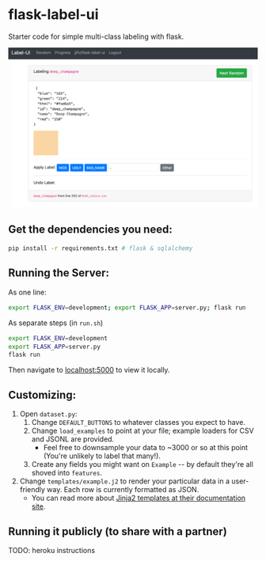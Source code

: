 # flask-label-ui
Starter code for simple multi-class labeling with flask.

![Screenshot](screenshot.png)

## Get the dependencies you need:

```bash
pip install -r requirements.txt # flask & sqlalchemy
```

## Running the Server:

As one line:

```bash
export FLASK_ENV=development; export FLASK_APP=server.py; flask run
```

As separate steps (in ``run.sh``)
```bash
export FLASK_ENV=development
export FLASK_APP=server.py
flask run
```

Then navigate to <a href="http://localhost:5000">localhost:5000</a> to view it locally.

## Customizing:

1. Open ``dataset.py``:
    1. Change ``DEFAULT_BUTTONS`` to whatever classes you expect to have.
    2. Change ``load_examples`` to point at your file; example loaders for CSV and JSONL are provided.
        - Feel free to downsample your data to ~3000 or so at this point (You're unlikely to label that many!).
    3. Create any fields you might want on ``Example`` -- by default they're all shoved into ``features``.
2. Change ``templates/example.j2`` to render your particular data in a user-friendly way. Each row is currently formatted as JSON.
    - You can read more about [Jinja2 templates at their documentation site](https://jinja.palletsprojects.com/en/2.11.x/).

## Running it publicly (to share with a partner)

TODO: heroku instructions